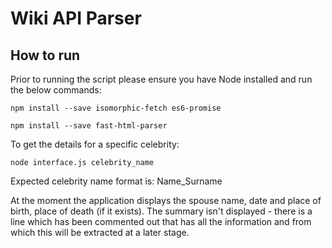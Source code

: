 # Wiki API Parser

## How to run

Prior to running the script please ensure you have Node installed and run the below commands:

```npm install --save isomorphic-fetch es6-promise```

```npm install --save fast-html-parser```

To get the details for a specific celebrity:

```node interface.js celebrity_name```

Expected celebrity name format is: Name_Surname

At the moment the application displays the spouse name, date and place of birth, place of death (if it exists).
The summary isn't displayed - there is a line which has been commented out that has all the information and from which this will be extracted at a later stage. 
